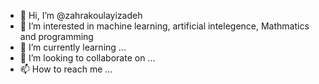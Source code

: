 - 👋 Hi, I’m @zahrakoulayizadeh
- 👀 I’m interested in machine learning, artificial intelegence, Mathmatics and programming
- 🌱 I’m currently learning ...
- 💞️ I’m looking to collaborate on ...
- 📫 How to reach me ...

<!---
zahrakoulayizadeh/zahrakoulayizadeh is a ✨ special ✨ repository because its `README.md` (this file) appears on your GitHub profile.
You can click the Preview link to take a look at your changes.
--->

